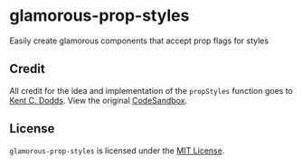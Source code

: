 # glamorous-prop-styles

Easily create glamorous components that accept prop flags for styles

## Credit

All credit for the idea and implementation of the `propStyles` function goes to [Kent C. Dodds](https://kentcdodds.com/). View the original [CodeSandbox](https://codesandbox.io/s/AGRRMl63).

## License

`glamorous-prop-styles` is licensed under the [MIT License](https://github.com/colebemis/glamorous-prop-styles/blob/master/LICENSE).